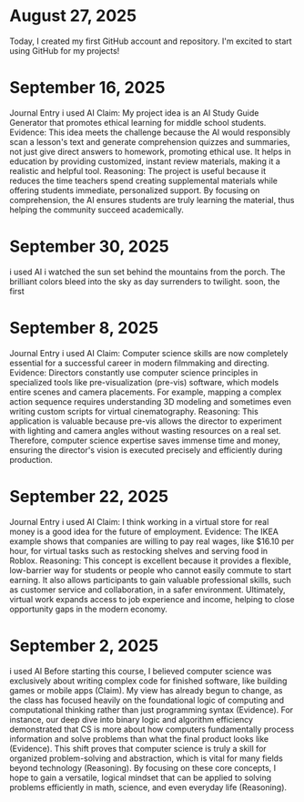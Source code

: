   # August 27, 2025
Today, I created my first GitHub account and repository. I'm excited to start using GitHub for my projects!
# September 16, 2025
Journal Entry
i used AI
Claim: My project idea is an AI Study Guide Generator that promotes ethical learning for middle school students. Evidence: This idea meets the challenge because the AI would responsibly scan a lesson's text and generate comprehension quizzes and summaries, not just give direct answers to homework, promoting ethical use. It helps in education by providing customized, instant review materials, making it a realistic and helpful tool. Reasoning: The project is useful because it reduces the time teachers spend creating supplemental materials while offering students immediate, personalized support. By focusing on comprehension, the AI ensures students are truly learning the material, thus helping the community succeed academically.
# September 30, 2025
i used AI     i watched the sun set behind the mountains from the porch.  The brilliant colors bleed into the sky as day surrenders to twilight. soon, the first 
# September 8, 2025
Journal Entry
i used AI
Claim: Computer science skills are now completely essential for a successful career in modern filmmaking and directing. Evidence: Directors constantly use computer science principles in specialized tools like pre-visualization (pre-vis) software, which models entire scenes and camera placements. For example, mapping a complex action sequence requires understanding 3D modeling and sometimes even writing custom scripts for virtual cinematography. Reasoning: This application is valuable because pre-vis allows the director to experiment with lighting and camera angles without wasting resources on a real set. Therefore, computer science expertise saves immense time and money, ensuring the director's vision is executed precisely and efficiently during production.
# September 22, 2025
Journal Entry
i used AI
Claim: I think working in a virtual store for real money is a good idea for the future of employment. Evidence: The IKEA example shows that companies are willing to pay real wages, like $16.10 per hour, for virtual tasks such as restocking shelves and serving food in Roblox. Reasoning: This concept is excellent because it provides a flexible, low-barrier way for students or people who cannot easily commute to start earning. It also allows participants to gain valuable professional skills, such as customer service and collaboration, in a safer environment. Ultimately, virtual work expands access to job experience and income, helping to close opportunity gaps in the modern economy.
# September 2, 2025
i used AI
Before starting this course, I believed computer science was exclusively about writing complex code for finished software, like building games or mobile apps (Claim). My view has already begun to change, as the class has focused heavily on the foundational logic of computing and computational thinking rather than just programming syntax (Evidence). For instance, our deep dive into binary logic and algorithm efficiency demonstrated that CS is more about how computers fundamentally process information and solve problems than what the final product looks like (Evidence). This shift proves that computer science is truly a skill for organized problem-solving and abstraction, which is vital for many fields beyond technology (Reasoning). By focusing on these core concepts, I hope to gain a versatile, logical mindset that can be applied to solving problems efficiently in math, science, and even everyday life (Reasoning).
